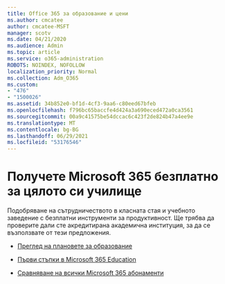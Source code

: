 ```yaml
---
title: Office 365 за образование и цени
ms.author: cmcatee
author: cmcatee-MSFT
manager: scotv
ms.date: 04/21/2020
ms.audience: Admin
ms.topic: article
ms.service: o365-administration
ROBOTS: NOINDEX, NOFOLLOW
localization_priority: Normal
ms.collection: Adm_O365
ms.custom:
- "476"
- "1500026"
ms.assetid: 34b852e0-bf1d-4cf3-9aa6-c80eed67bfeb
ms.openlocfilehash: f796bc65baccfe4d424a3a690eced472a0ca3561
ms.sourcegitcommit: 00a9c41575be54dccac6c423f2de824b47a4ee9e
ms.translationtype: MT
ms.contentlocale: bg-BG
ms.lasthandoff: 06/29/2021
ms.locfileid: "53176546"
---
```

# <a name="get-microsoft-365-free-for-your-entire-school"></a>Получете Microsoft 365 безплатно за цялото си училище

Подобряване на сътрудничеството в класната стая и учебното заведение с безплатни инструменти за продуктивност. Ще трябва да проверите дали сте акредитирана академична институция, за да се възползвате от тези предложения.
  
- [Преглед на плановете за образование](https://products.office.com/academic/compare-office-365-education-plans)

- [Първи стъпки в Microsoft 365 Education](https://support.office.com/article/get-started-with-office-365-education-ab02abe5-a1ee-458c-b749-5b44416ccf14?wt.mc_id=o365_portal_mmaven&ui=en-US&rs=en-US&ad=US)

- [Сравняване на всички Microsoft 365 абонаменти](https://products.office.com/business/compare-more-office-365-for-business-plans)